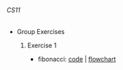 <html>
    <head>
        <title>mimin page</title>
        <meta charset="utf-8">
    </head>
    <body>
        <h6>CS11</h6>
        <ul>
            <li>Group Exercises</li>
            <ol>
                <li>Exercise 1</li>
                <ul>
                    <li>fibonacci: <a href="cs11/fib.py">code</a> | <a href="cs11/fibonacci.html">flowchart</a></li>
                </ul>
            </ol>
        </ul>
    </body>
</html>
